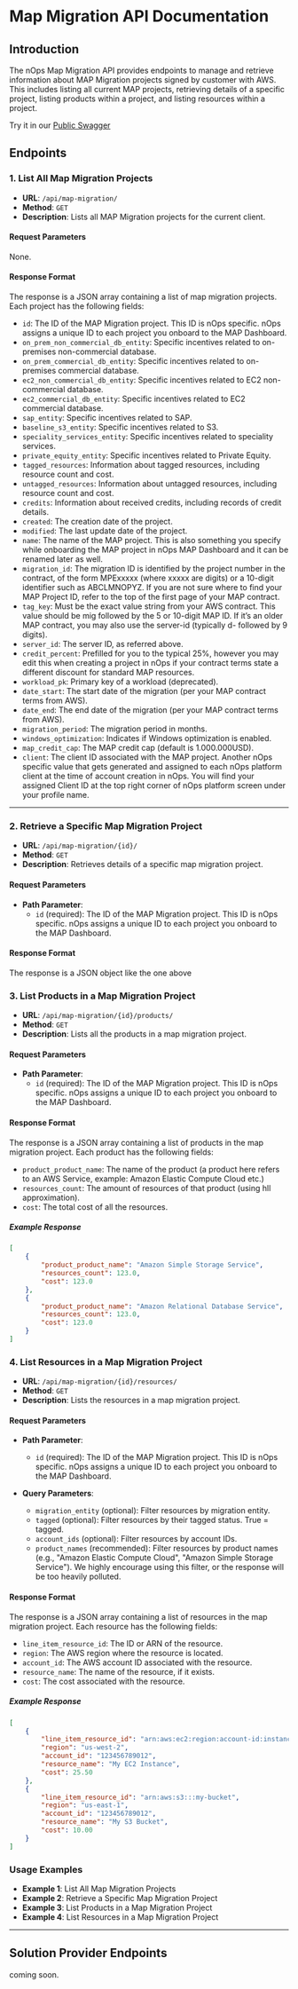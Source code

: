 # Map Migration API Documentation

## Introduction

The nOps Map Migration API provides endpoints to manage and retrieve information about MAP Migration projects signed by customer with AWS. This includes listing all current MAP projects, retrieving details of a specific project, listing products within a project, and listing resources within a project.

Try it in our [Public Swagger](https://app.nops.io/public_swagger/)

## Endpoints

### 1. List All Map Migration Projects

- **URL**: `/api/map-migration/`
- **Method**: `GET`
- **Description**: Lists all MAP Migration projects for the current client.

#### Request Parameters

None.

#### Response Format

The response is a JSON array containing a list of map migration projects. Each project has the following fields:

- `id`: The ID of the MAP Migration project. This ID is nOps specific. nOps assigns a unique ID to each project you onboard to the MAP Dashboard.
- `on_prem_non_commercial_db_entity`: Specific incentives related to on-premises non-commercial database.
- `on_prem_commercial_db_entity`: Specific incentives related to on-premises commercial database.
- `ec2_non_commercial_db_entity`: Specific incentives related to EC2 non-commercial database.
- `ec2_commercial_db_entity`: Specific incentives related to EC2 commercial database.
- `sap_entity`: Specific incentives related to SAP.
- `baseline_s3_entity`: Specific incentives related to S3.
- `speciality_services_entity`: Specific incentives related to speciality services.
- `private_equity_entity`: Specific incentives related to Private Equity.
- `tagged_resources`: Information about tagged resources, including resource count and cost.
- `untagged_resources`: Information about untagged resources, including resource count and cost.
- `credits`: Information about received credits, including records of credit details.
- `created`: The creation date of the project.
- `modified`: The last update date of the project.
- `name`: The name of the MAP project. This is also something you specify while onboarding the MAP project in nOps MAP Dashboard and it can be renamed later as well.
- `migration_id`: The migration ID is identified by the project number in the contract, of the form MPExxxxx (where xxxxx are digits) or a 10-digit identifier such as ABCLMNOPYZ. If you are not sure where to find your MAP Project ID, refer to the top of the first page of your MAP contract.
- `tag_key`: Must be the exact value string from your AWS contract. This value should be mig followed by the 5 or 10-digit MAP ID. If it’s an older MAP contract, you may also use the server-id (typically d- followed by 9 digits).
- `server_id`: The server ID, as referred above.
- `credit_percent`: Prefilled for you to the typical 25%, however you may edit this when creating a project in nOps if your contract terms state a different discount for standard MAP resources.
- `workload_pk`: Primary key of a workload (deprecated).
- `date_start`: The start date of the migration (per your MAP contract terms from AWS).
- `date_end`: The end date of the migration (per your MAP contract terms from AWS).
- `migration_period`: The migration period in months.
- `windows_optimization`: Indicates if Windows optimization is enabled.
- `map_credit_cap`: The MAP credit cap (default is 1.000.000USD).
- `client`: The client ID associated with the MAP project. Another nOps specific value that gets generated and assigned to each nOps platform client at the time of account creation in nOps. You will find your assigned Client ID at the top right corner of nOps platform screen under your profile name.

---

### 2. Retrieve a Specific Map Migration Project

- **URL**: `/api/map-migration/{id}/`
- **Method**: `GET`
- **Description**: Retrieves details of a specific map migration project.

#### Request Parameters

- **Path Parameter**:
  - `id` (required): The ID of the MAP Migration project. This ID is nOps specific. nOps assigns a unique ID to each project you onboard to the MAP Dashboard.

#### Response Format

The response is a JSON object like the one above

### 3. List Products in a Map Migration Project

- **URL**: `/api/map-migration/{id}/products/`
- **Method**: `GET`
- **Description**: Lists all the products in a map migration project.

#### Request Parameters

- **Path Parameter**:
  - `id` (required): The ID of the MAP Migration project. This ID is nOps specific. nOps assigns a unique ID to each project you onboard to the MAP Dashboard.

#### Response Format

The response is a JSON array containing a list of products in the map migration project. Each product has the following fields:

- `product_product_name`: The name of the product (a product here refers to an AWS Service, example: Amazon Elastic Compute Cloud etc.)
- `resources_count`: The amount of resources of that product (using hll approximation).
- `cost`: The total cost of all the resources.

##### Example Response

```json
[
    {
        "product_product_name": "Amazon Simple Storage Service",
        "resources_count": 123.0,
        "cost": 123.0
    },
    {
        "product_product_name": "Amazon Relational Database Service",
        "resources_count": 123.0,
        "cost": 123.0
    }
]
```

### 4. List Resources in a Map Migration Project

- **URL**: `/api/map-migration/{id}/resources/`
- **Method**: `GET`
- **Description**: Lists the resources in a map migration project.

#### Request Parameters

- **Path Parameter**:
  - `id` (required): The ID of the MAP Migration project. This ID is nOps specific. nOps assigns a unique ID to each project you onboard to the MAP Dashboard.

- **Query Parameters**:
  - `migration_entity` (optional): Filter resources by migration entity.
  - `tagged` (optional): Filter resources by their tagged status. True = tagged.
  - `account_ids` (optional): Filter resources by account IDs.
  - `product_names` (recommended): Filter resources by product names (e.g., "Amazon Elastic Compute Cloud", "Amazon Simple Storage Service"). We highly encourage using this filter, or the response will be too heavily polluted.

#### Response Format

The response is a JSON array containing a list of resources in the map migration project. Each resource has the following fields:

- `line_item_resource_id`: The ID or ARN of the resource.
- `region`: The AWS region where the resource is located.
- `account_id`: The AWS account ID associated with the resource.
- `resource_name`: The name of the resource, if it exists.
- `cost`: The cost associated with the resource.

##### Example Response

```json
[
    {
        "line_item_resource_id": "arn:aws:ec2:region:account-id:instance/i-1234567890abcdef0",
        "region": "us-west-2",
        "account_id": "123456789012",
        "resource_name": "My EC2 Instance",
        "cost": 25.50
    },
    {
        "line_item_resource_id": "arn:aws:s3:::my-bucket",
        "region": "us-east-1",
        "account_id": "123456789012",
        "resource_name": "My S3 Bucket",
        "cost": 10.00
    }
]
```

### Usage Examples

- **Example 1**: List All Map Migration Projects
- **Example 2**: Retrieve a Specific Map Migration Project
- **Example 3**: List Products in a Map Migration Project
- **Example 4**: List Resources in a Map Migration Project

--- 

## Solution Provider Endpoints

coming soon.